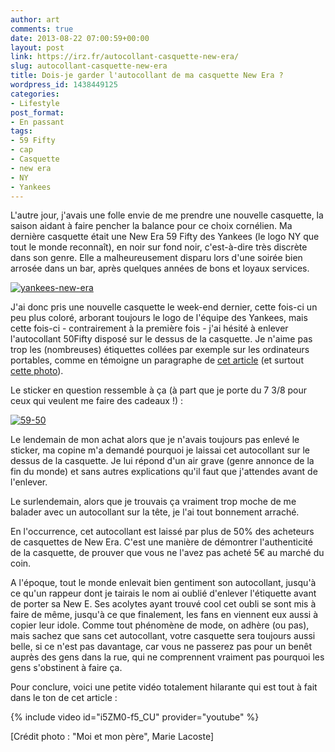 ```yaml
---
author: art
comments: true
date: 2013-08-22 07:00:59+00:00
layout: post
link: https://irz.fr/autocollant-casquette-new-era/
slug: autocollant-casquette-new-era
title: Dois-je garder l'autocollant de ma casquette New Era ?
wordpress_id: 1438449125
categories:
- Lifestyle
post_format:
- En passant
tags:
- 59 Fifty
- cap
- Casquette
- new era
- NY
- Yankees
---
```


L'autre jour, j'avais une folle envie de me prendre une nouvelle casquette, la saison aidant à faire pencher la balance pour ce choix cornélien. Ma dernière casquette était une New Era 59 Fifty des Yankees (le logo NY que tout le monde reconnaît), en noir sur fond noir, c'est-à-dire très discrète dans son genre. Elle a malheureusement disparu lors d'une soirée bien arrosée dans un bar, après quelques années de bons et loyaux services. <!-- more -->

[![yankees-new-era](https://static.irz.fr/2013/08/yankees-new-era.jpg)](https://irz.fr/recherche?q=yankees-new-era)

J'ai donc pris une nouvelle casquette le week-end dernier, cette fois-ci un peu plus coloré, arborant toujours le logo de l'équipe des Yankees, mais cette fois-ci - contrairement à la première fois - j'ai hésité à enlever l'autocollant 50Fifty disposé sur le dessus de la casquette. Je n'aime pas trop les (nombreuses) étiquettes collées par exemple sur les ordinateurs portables, comme en témoigne un paragraphe de [cet article](https://irz.fr/on-va-switcher) (et surtout [cette photo](https://static.irz.fr/2011/08/photo-1024x764.jpg)).

Le sticker en question ressemble à ça (à part que je porte du 7 3/8 pour ceux qui veulent me faire des cadeaux !) :

[![59-50](https://static.irz.fr/2013/08/59-50.png)](https://irz.fr/recherche?q=59-50)

Le lendemain de mon achat alors que je n'avais toujours pas enlevé le sticker, ma copine m'a demandé pourquoi je laissai cet autocollant sur le dessus de la casquette. Je lui répond d'un air grave (genre annonce de la fin du monde) et sans autres explications qu'il faut que j'attendes avant de l'enlever.

Le surlendemain, alors que je trouvais ça vraiment trop moche de me balader avec un autocollant sur la tête, je l'ai tout bonnement arraché.

En l'occurrence, cet autocollant est laissé par plus de 50% des acheteurs de casquettes de New Era. C'est une manière de démontrer l'authenticité de la casquette, de prouver que vous ne l'avez pas acheté 5€ au marché du coin.

A l'époque, tout le monde enlevait bien gentiment son autocollant, jusqu'à ce qu'un rappeur dont je tairais le nom ai oublié d'enlever l'étiquette avant de porter sa New E. Ses acolytes ayant trouvé cool cet oubli se sont mis à faire de même, jusqu'à ce que finalement, les fans en viennent eux aussi à copier leur idole. Comme tout phénomène de mode, on adhère (ou pas), mais sachez que sans cet autocollant, votre casquette sera toujours aussi belle, si ce n'est pas davantage, car vous ne passerez pas pour un benêt auprès des gens dans la rue, qui ne comprennent vraiment pas pourquoi les gens s'obstinent à faire ça.

Pour conclure, voici une petite vidéo totalement hilarante qui est tout à fait dans le ton de cet article :


{% include video id="i5ZM0-f5_CU" provider="youtube" %}


[Crédit photo : "Moi et mon père", Marie Lacoste]
